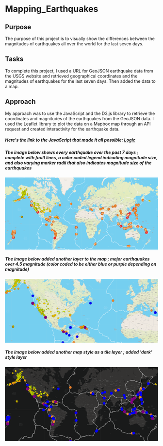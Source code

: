 # Mapping_Earthquakes

## Purpose
The purpose of this project is to visually show the differences between the magnitudes of earthquakes all over the world for the last seven days.

## Tasks
To complete this project, I used a URL for GeoJSON earthquake data from the USGS website and retrieved geographical coordinates and the magnitudes of earthquakes for the last seven days. Then added the data to a map.

## Approach
My approach was to use the JavaScript and the D3.js library to retrieve the coordinates and magnitudes of the earthquakes from the GeoJSON data. I used the Leaflet library to plot the data on a Mapbox map through an API request and created interactivity for the earthquake data.

##### Here's the link to the JavaScript that made it all possible: [Logic](https://github.com/dgeroux/Mapping_Earthquakes/blob/main/Earthquake_Challenge/static/js/challenge_logic.js)

##### The image below shows every earthquake over the past 7 days ; complete with fault lines, a color coded legend indicating magnitude size, and also varying marker radii that also indicates magnitude size of the earthquakes
![deliverable_one](https://github.com/dgeroux/Mapping_Earthquakes/blob/main/Earthquake_Challenge/deliverable_one.png)

##### The image below added another layer to the map ; major earthquakes over 4.5 magnitude (color coded to be either blue or purple depending on magnitude)
![deliverable_two](https://github.com/dgeroux/Mapping_Earthquakes/blob/main/Earthquake_Challenge/deliverable_two.png)

##### The image below added another map style as a tile layer ; added 'dark' style layer
![deliverable_three](https://github.com/dgeroux/Mapping_Earthquakes/blob/main/Earthquake_Challenge/deliverable_three.png)

